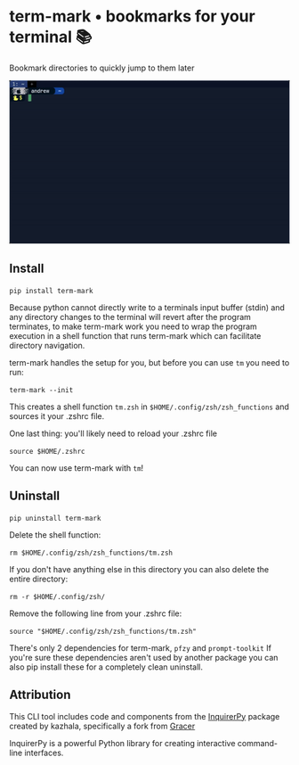 # term-mark • bookmarks for your terminal 📚

Bookmark directories to quickly jump to them later

![Jump to path](https://github.com/exastone/term-mark/blob/dev/assets/demo-mark-long-path.gif)

## Install

`pip install term-mark`

Because python cannot directly write to a terminals input buffer (stdin) and any directory changes to the terminal will
revert after the
program terminates, to make term-mark work you need to wrap the program execution in a shell function that runs
term-mark which can facilitate directory navigation.

term-mark handles the setup for you, but before you can use `tm` you need to run:

`term-mark --init`

This creates a shell function `tm.zsh` in `$HOME/.config/zsh/zsh_functions` and sources it your .zshrc file.

One last thing: you'll likely need to reload your .zshrc file

`source $HOME/.zshrc`

You can now use term-mark with `tm`!

## Uninstall

`pip uninstall term-mark`

Delete the shell function:

`rm $HOME/.config/zsh/zsh_functions/tm.zsh`

If you don't have anything else in this directory you can also delete the entire directory:

`rm -r $HOME/.config/zsh/`

Remove the following line from your .zshrc file:

`source "$HOME/.config/zsh/zsh_functions/tm.zsh"`

There's only 2 dependencies for term-mark, `pfzy` and `prompt-toolkit`
If you're sure these dependencies aren't used by another package you can also pip install these for a completely clean
uninstall.

## Attribution

This CLI tool includes code and components from the [InquirerPy](https://github.com/kazhala/InquirerPy) package created
by kazhala, specifically a fork from [Gracer](https://github.com/Gracecr/InquirerPy)

InquirerPy is a powerful Python library for creating interactive command-line interfaces.
